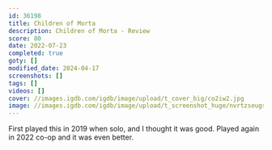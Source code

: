 ```yaml
---
id: 36198
title: Children of Morta
description: Children of Morta - Review
score: 80
date: 2022-07-23
completed: true
goty: []
modified_date: 2024-04-17
screenshots: []
tags: []
videos: []
cover: //images.igdb.com/igdb/image/upload/t_cover_big/co2iw2.jpg
image: //images.igdb.com/igdb/image/upload/t_screenshot_huge/nvrtzseugsew2f4vvvrw.jpg
---
```

First played this in 2019 when solo, and I thought it was good. Played again in 2022 co-op and it was even better.